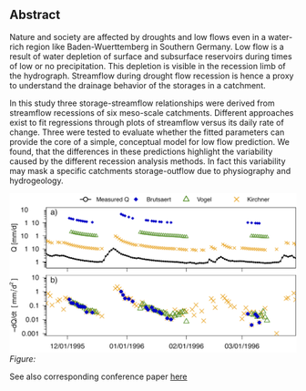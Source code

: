 ## Abstract

Nature and society are affected by droughts and low flows even in a water-rich region like Baden-Wuerttemberg in Southern Germany. Low flow is a result of water depletion of surface and subsurface reservoirs during times of low or no precipitation. This depletion is visible in the recession limb of the hydrograph. Streamflow during drought flow recession is hence a proxy to understand the drainage behavior of the storages in a catchment. 

In this study three storage-streamflow relationships were derived from streamflow recessions of six meso-scale catchments. Different approaches exist to fit regressions through plots of streamflow versus its daily rate of change. Three were tested to evaluate whether the fitted parameters can provide the core of a simple, conceptual model for low flow prediction. We found, that the differences in these predictions highlight the variability caused by the different recession analysis methods. In fact this variability may mask a specific catchments storage-outflow due to physiography and hydrogeology. 

![Graoph](Recession_Evolution_Colored.png)
_Figure:_

See also corresponding conference paper [here](HYA00048-00420.pdf)

